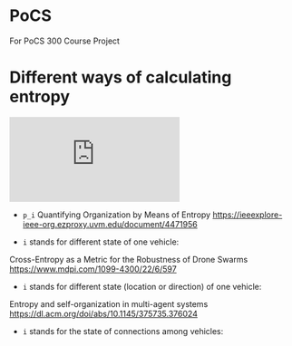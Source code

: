 # PoCS
For PoCS 300 Course Project

# Different ways of calculating entropy

![Entropy Equation](https://latex.codecogs.com/gif.latex?%5CLARGE%20H%20%3D%20-%5Csum_i%5En%20p_i%20%5Clog%20p_i)

* `p_i` 
Quantifying Organization by Means of Entropy
https://ieeexplore-ieee-org.ezproxy.uvm.edu/document/4471956


* `i` stands for different state of one vehicle:

Cross-Entropy as a Metric for the Robustness of Drone Swarms
https://www.mdpi.com/1099-4300/22/6/597

* `i` stands for different state (location or direction) of one vehicle:

Entropy and self-organization in multi-agent systems
https://dl.acm.org/doi/abs/10.1145/375735.376024


* `i` stands for the state of connections among vehicles:



